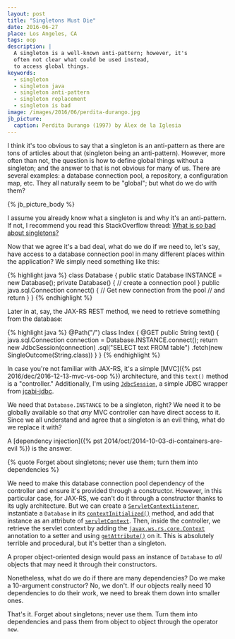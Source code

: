 ```yaml
---
layout: post
title: "Singletons Must Die"
date: 2016-06-27
place: Los Angeles, CA
tags: oop
description: |
  A singleton is a well-known anti-pattern; however, it's
  often not clear what could be used instead,
  to access global things.
keywords:
  - singleton
  - singleton java
  - singleton anti-pattern
  - singleton replacement
  - singleton is bad
image: /images/2016/06/perdita-durango.jpg
jb_picture:
  caption: Perdita Durango (1997) by Álex de la Iglesia
---
```


I think it's too obvious to say that a singleton is an anti-pattern as
there are tons of articles about that (singleton being an anti-pattern).
However, more often than not, the question
is how to define global things without a singleton; and the answer to that is not
obvious for many of us. There are several examples: a database connection
pool, a repository, a configuration map, etc. They all naturally seem to
be "global"; but what do we do with them?

<!--more-->

{% jb_picture_body %}

I assume you already know what a singleton is and why it's an anti-pattern.
If not, I recommend you read this StackOverflow thread:
[What is so bad about singletons?](http://stackoverflow.com/questions/137975/what-is-so-bad-about-singletons)

Now that we agree it's a bad deal, what do we do if we need to, let's say,
have access to a database connection pool in many different places within the
application? We simply need something like this:

{% highlight java %}
class Database {
  public static Database INSTANCE = new Database();
  private Database() {
    // create a connection pool
  }
  public java.sql.Connection connect() {
    // Get new connection from the pool
    // and return
  }
}
{% endhighlight %}

Later in at, say, the JAX-RS REST method, we need to retrieve something
from the database:

{% highlight java %}
@Path("/")
class Index {
  @GET
  public String text() {
    java.sql.Connection connection =
      Database.INSTANCE.connect();
    return new JdbcSession(connection)
      .sql("SELECT text FROM table")
      .fetch(new SingleOutcome(String.class))
  }
}
{% endhighlight %}

In case you're not familiar with JAX-RS, it's a simple
[MVC]({% pst 2016/dec/2016-12-13-mvc-vs-oop %}) architecture,
and this `text()` method is a "controller." Additionally, I'm using
[`JdbcSession`](http://jdbc.jcabi.com/apidocs-0.16/com/jcabi/jdbc/JdbcSession.html),
a simple JDBC wrapper from [jcabi-jdbc](http://jdbc.jcabi.com).

We need that `Database.INSTANCE` to be a singleton, right? We need it to
be globally available so that _any_ MVC controller can have direct
access to it. Since we all understand and agree that a singleton is an evil
thing, what do we replace it with?

A [dependency injection]({% pst 2014/oct/2014-10-03-di-containers-are-evil %})
is the answer.

{% quote Forget about singletons; never use them; turn them into dependencies %}

We need to make this database connection pool dependency of the controller
and ensure it's provided through a constructor. However, in this particular
case, for JAX-RS, we can't do it through a constructor thanks to its
ugly architecture. But we can create a [`ServletContextListener`](https://docs.oracle.com/javaee/7/api/javax/servlet/ServletContextListener.html),
instantiate a `Database` in its [`contextInitialized()`](https://docs.oracle.com/javaee/7/api/javax/servlet/ServletContextListener.html#contextInitialized-javax.servlet.ServletContextEvent-) method,
and add that instance as an attribute of
[`servletContext`](https://docs.oracle.com/javaee/7/api/javax/servlet/ServletContext.html). Then, inside
the controller, we retrieve the servlet context by adding the
[`javax.ws.rs.core.Context`](http://docs.oracle.com/javaee/7/api/javax/ws/rs/core/Context.html)
annotation to a setter and using
[`getAttribute()`](https://docs.oracle.com/javaee/7/api/javax/servlet/ServletContext.html#getAttribute-java.lang.String-)
on it. This is absolutely terrible and procedural, but it's better
than a singleton.

A proper object-oriented design would pass an instance of `Database`
to _all_ objects that may need it through their constructors.

Nonetheless, what do we do if there are many dependencies? Do we make a 10-argument
constructor? No, we don't. If our objects really need 10 dependencies to do
their work, we need to break them down into smaller ones.

That's it. Forget about singletons; never use them. Turn them into dependencies
and pass them from object to object through the operator `new`.
